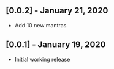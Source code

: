 ## [0.0.2] - January 21, 2020

* Add 10 new mantras

## [0.0.1] - January 19, 2020

* Initial working release